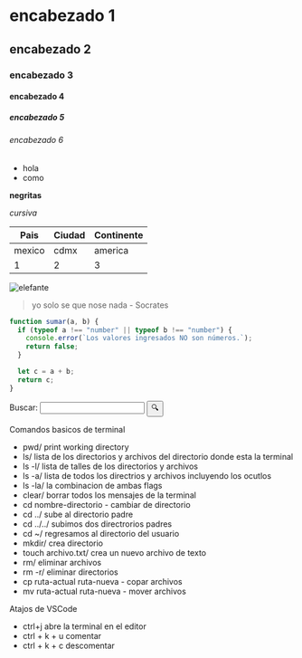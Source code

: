 # encabezado 1
## encabezado 2
### encabezado 3
#### encabezado 4
##### encabezado 5
###### encabezado 6

- hola
- como

**negritas**

_cursiva_

| Pais | Ciudad | Continente |
| - | - | - |
|mexico|cdmx|america
|1|2|3|

![elefante](https://imagenes.20minutos.es/uploads/imagenes/2024/05/15/una-imagen-creada-por-la-herramienta-imagen-3-de-google-1.jpeg)

>yo solo se que nose nada - Socrates

```js
function sumar(a, b) {
  if (typeof a !== "number" || typeof b !== "number") {
    console.error(`Los valores ingresados NO son números.`);
    return false;
  }

  let c = a + b;
  return c;
}
```

<form>
  <label for="q">Buscar:</label>
  <input type="search" name="q" id="q" required />
  <input type="submit" value="🔍" />
</form>

<!-- ihihiihihi -->

Comandos basicos de terminal 

- pwd/ print working directory
- ls/ lista de los directorios y archivos del directorio donde esta la terminal 
- ls -l/ lista de talles de los directorios y archivos
- ls -a/ lista de todos los directrios y archivos incluyendo los ocutlos
- ls -la/ la combinacion de ambas flags
- clear/ borrar todos los mensajes de la terminal 
- cd nombre-directorio - cambiar de directorio
- cd ../ sube al directorio padre
- cd ../../ subimos dos directrorios padres
- cd ~/ regresamos al directorio del usuario
- mkdir/ crea directorio
- touch archivo.txt/ crea un nuevo archivo de texto
- rm/ eliminar archivos
- rm -r/ eliminar directorios
- cp ruta-actual ruta-nueva - copar archivos
- mv ruta-actual ruta-nueva - mover archivos

Atajos de VSCode

- ctrl+j abre la terminal en el editor
- ctrl + k + u comentar
- ctrl + k + c descomentar